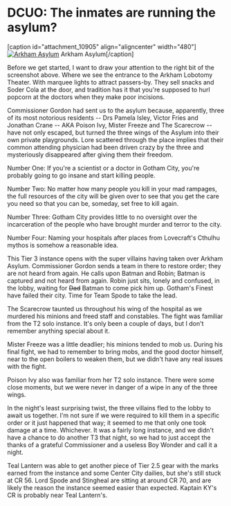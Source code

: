 # DCUO: The inmates are running the asylum?

[caption id="attachment\_10905" align="aligncenter" width="480"][![Arkham Asylum](http://westkarana.com/wp-content/uploads/2013/05/INTCHARLIGHTRIG_NEUT-PC-19-22.25.540-480x313.jpg)](http://westkarana.com/wp-content/uploads/2013/05/INTCHARLIGHTRIG_NEUT-PC-19-22.25.540.jpg) Arkham Asylum[/caption]

Before we get started, I want to draw your attention to the right bit of the screenshot above. Where we see the entrance to the Arkham Lobotomy Theater. With marquee lights to attract passers-by. They sell snacks and Soder Cola at the door, and tradition has it that you're supposed to hurl popcorn at the doctors when they make poor incisions.

Commissioner Gordon had sent us to the asylum because, apparently, three of its most notorious residents -- Drs Pamela Isley, Victor Fries and Jonathan Crane -- AKA Poison Ivy, Mister Freeze and The Scarecrow -- have not only escaped, but turned the three wings of the Asylum into their own private playgrounds. Lore scattered through the place implies that their common attending physician had been driven crazy by the three and mysteriously disappeared after giving them their freedom.

Number One: If you're a scientist or a doctor in Gotham City, you're probably going to go insane and start killing people.

Number Two: No matter how many people you kill in your mad rampages, the full resources of the city will be given over to see that you get the care you need so that you can be, someday, set free to kill again.

Number Three: Gotham City provides little to no oversight over the incarceration of the people who have brought murder and terror to the city.

Number Four: Naming your hospitals after places from Lovecraft's Cthulhu mythos is somehow a reasonable idea.

This Tier 3 instance opens with the super villains having taken over Arkham Asylum. Commissioner Gordon sends a team in there to restore order; they are not heard from again. He calls upon Batman and Robin; Batman is captured and not heard from again. Robin just sits, lonely and confused, in the lobby, waiting for ~~Dad~~ Batman to come pick him up. Gotham's Finest have failed their city. Time for Team Spode to take the lead.

The Scarecrow taunted us throughout his wing of the hospital as we murdered his minions and freed staff and constables. The fight was familiar from the T2 solo instance. It's only been a couple of days, but I don't remember anything special about it.

Mister Freeze was a little deadlier; his minions tended to mob us. During his final fight, we had to remember to bring mobs, and the good doctor himself, near to the open boilers to weaken them, but we didn't have any real issues with the fight.

Poison Ivy also was familiar from her T2 solo instance. There were some close moments, but we were never in danger of a wipe in any of the three wings.

In the night's least surprising twist, the three villains fled to the lobby to await us together. I'm not sure if we were required to kill them in a specific order or it just happened that way; it seemed to me that only one took damage at a time. Whichever. It was a fairly long instance, and we didn't have a chance to do another T3 that night, so we had to just accept the thanks of a grateful Commissioner and a useless Boy Wonder and call it a night.

Teal Lantern was able to get another piece of Tier 2.5 gear with the marks earned from the instance and some Center City dailies, but she's still stuck at CR 56. Lord Spode and Stingheal are sitting at around CR 70, and are likely the reason the instance seemed easier than expected. Kaptain KY's CR is probably near Teal Lantern's.
